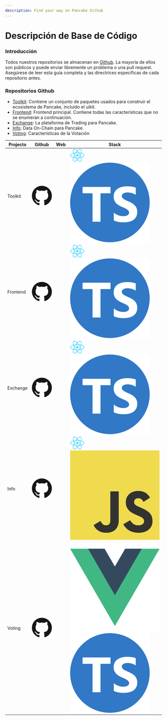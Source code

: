 ```yaml
---
description: Find your way on Pancake Github
---
```


# Descripción de Base de Código

### Introducción

Todos nuestros repositorios se almacenan en [Github](https://github.com/pancakeswap). La mayoría de ellos son públicos y puede enviar libremente un problema o una pull request. Asegúrese de leer esta guía completa y las directrices específicas de cada repositorio antes.

### Repositorios Github&#x20;

* [Toolkit](https://github.com/pancakeswap/pancake-toolkit): Contiene un conjunto de paquetes usados para construir el ecosistema de Pancake, incluido el uikit.
* [Frontend](https://github.com/pancakeswap/pancake-frontend): Frontend principal. Contiene todas las características que no se enumeran a continuación.
* [Exchange](https://github.com/pancakeswap/pancake-swap-interface): La plataforma de Trading para Pancake.
* [Info](https://github.com/pancakeswap/pancake-info): Data On-Chain para Pancake.
* [Voting](https://github.com/pancakeswap/snapshot-front): Características de la Votación

| Projecto | Github                                                                                                                                        | Web | Stack                                                                                                                                                  |
| -------- | --------------------------------------------------------------------------------------------------------------------------------------------- | --- | ------------------------------------------------------------------------------------------------------------------------------------------------------ |
| Toolkit  | [<img src="../../.gitbook/assets/GitHub-Mark-120px-plus.png" alt="" data-size="line">](https://github.com/pancakeswap/pancake-toolkit)        |     | <img src="../../.gitbook/assets/download.svg" alt="" data-size="line"><img src="../../.gitbook/assets/ts-logo-round-128.svg" alt="" data-size="line">  |
| Frontend | [<img src="../../.gitbook/assets/GitHub-Mark-120px-plus.png" alt="" data-size="line">](https://github.com/pancakeswap/pancake-frontend)       |     | <img src="../../.gitbook/assets/download.svg" alt="" data-size="line"><img src="../../.gitbook/assets/ts-logo-round-128.svg" alt="" data-size="line">  |
| Exchange | [<img src="../../.gitbook/assets/GitHub-Mark-120px-plus.png" alt="" data-size="line">](https://github.com/pancakeswap/pancake-swap-interface) |     | <img src="../../.gitbook/assets/download.svg" alt="" data-size="line"><img src="../../.gitbook/assets/ts-logo-round-128.svg" alt="" data-size="line">  |
| Info     | [<img src="../../.gitbook/assets/GitHub-Mark-120px-plus.png" alt="" data-size="line">](https://github.com/pancakeswap/pancake-info)           |     | <img src="../../.gitbook/assets/download.svg" alt="" data-size="line"><img src="../../.gitbook/assets/JavaScript-logo.png" alt="" data-size="line">    |
| Voting   | [<img src="../../.gitbook/assets/GitHub-Mark-120px-plus.png" alt="" data-size="line">](https://github.com/pancakeswap/snapshot-front)         |     | <img src="../../.gitbook/assets/logo.png" alt="" data-size="line"> <img src="../../.gitbook/assets/ts-logo-round-128.svg" alt="" data-size="line">     |

